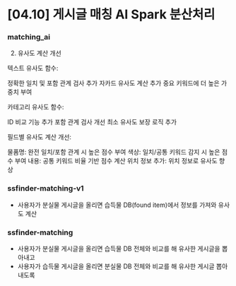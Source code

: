 # [04.10] 게시글 매칭 AI Spark 분산처리

### matching_ai
2. 유사도 계산 개선

텍스트 유사도 함수:

정확한 일치 및 포함 관계 검사 추가
자카드 유사도 계산 추가
중요 키워드에 더 높은 가중치 부여


카테고리 유사도 함수:

ID 비교 기능 추가
포함 관계 검사 개선
최소 유사도 보장 로직 추가


필드별 유사도 계산 개선:

물품명: 완전 일치/포함 관계 시 높은 점수 부여
색상: 일치/공통 키워드 감지 시 높은 점수 부여
내용: 공통 키워드 비율 기반 점수 계산
위치 정보 추가: 위치 정보로 유사도 향상

### ssfinder-matching-v1
- 사용자가 분실물 게시글을 올리면 습득물 DB(found item)에서 정보를 가져와 유사도 계산

### ssfinder-matching
- 사용자가 분실물 게시글을 올리면 습득물 DB 전체와 비교를 해 유사한 게시글을 뽑아내고
- 사용자가 습득물 게시글을 올리면 분실물 DB 전체와 비교를 해 유사한 게시글 뽑아내도록
